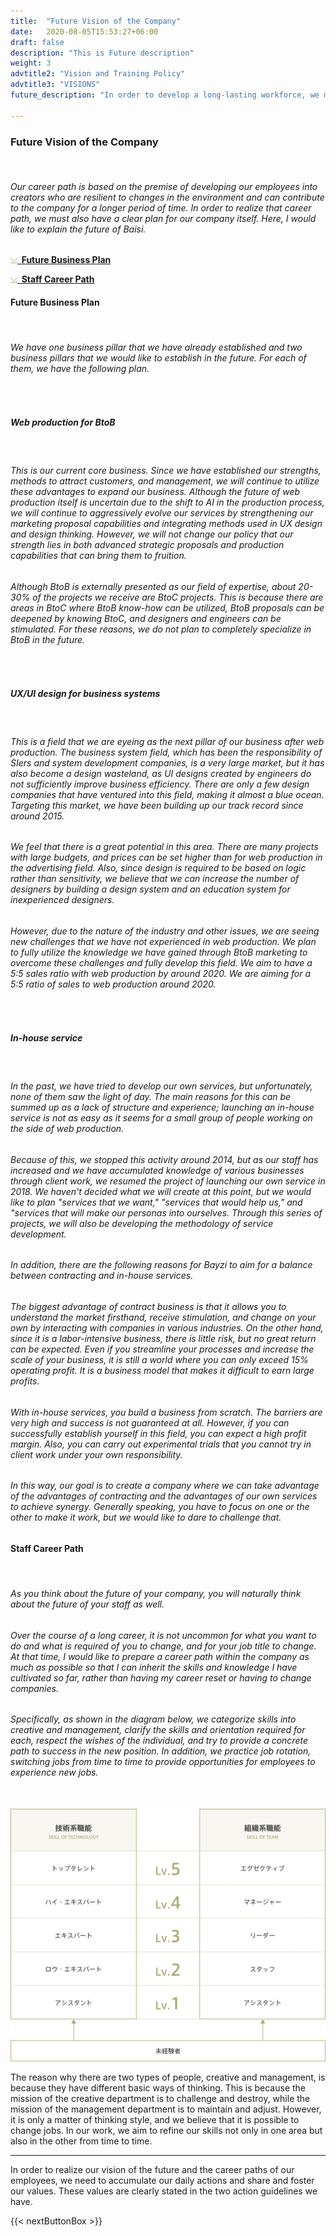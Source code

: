 ```yaml
---
title:  "Future Vision of the Company"
date:   2020-08-05T15:53:27+06:00
draft: false
description: "This is Future description"
weight: 3
advtitle2: "Vision and Training Policy"
advtitle3: "VISIONS"
future_description: "In order to develop a long-lasting workforce, we must also have a clear plan for our company itself. In this section, we will discuss the company's future vision."

---
```


### **Future Vision of the Company**
&nbsp;
###### Our career path is based on the premise of developing our employees into creators who are resilient to changes in the environment and can contribute to the company for a longer period of time. In order to realize that career path, we must also have a clear plan for our company itself. Here, I would like to explain the future of Baisi.

![Image Not available](../../ico_arw_page_anchor.gif)[**&nbsp; Future Business Plan**](#future-business-plan)

![Image Not Available](../../ico_arw_page_anchor.gif)[**&nbsp; Staff Career Path**](#staff-career-path)

#### **Future Business Plan**
&nbsp;
###### We have one business pillar that we have already established and two business pillars that we would like to establish in the future. For each of them, we have the following plan.
&nbsp;

##### **Web production for BtoB**
&nbsp;
###### This is our current core business. Since we have established our strengths, methods to attract customers, and management, we will continue to utilize these advantages to expand our business. Although the future of web production itself is uncertain due to the shift to AI in the production process, we will continue to aggressively evolve our services by strengthening our marketing proposal capabilities and integrating methods used in UX design and design thinking. However, we will not change our policy that our strength lies in both advanced strategic proposals and production capabilities that can bring them to fruition.
###### Although BtoB is externally presented as our field of expertise, about 20-30% of the projects we receive are BtoC projects. This is because there are areas in BtoC where BtoB know-how can be utilized, BtoB proposals can be deepened by knowing BtoC, and designers and engineers can be stimulated. For these reasons, we do not plan to completely specialize in BtoB in the future.
&nbsp;

##### **UX/UI design for business systems**
&nbsp;
###### This is a field that we are eyeing as the next pillar of our business after web production. The business system field, which has been the responsibility of SIers and system development companies, is a very large market, but it has also become a design wasteland, as UI designs created by engineers do not sufficiently improve business efficiency. There are only a few design companies that have ventured into this field, making it almost a blue ocean. Targeting this market, we have been building up our track record since around 2015.
###### We feel that there is a great potential in this area. There are many projects with large budgets, and prices can be set higher than for web production in the advertising field. Also, since design is required to be based on logic rather than sensitivity, we believe that we can increase the number of designers by building a design system and an education system for inexperienced designers.
###### However, due to the nature of the industry and other issues, we are seeing new challenges that we have not experienced in web production. We plan to fully utilize the knowledge we have gained through BtoB marketing to overcome these challenges and fully develop this field. We aim to have a 5:5 sales ratio with web production by around 2020. We are aiming for a 5:5 ratio of sales to web production around 2020.
&nbsp;

##### **In-house service**
&nbsp;
###### In the past, we have tried to develop our own services, but unfortunately, none of them saw the light of day. The main reasons for this can be summed up as a lack of structure and experience; launching an in-house service is not as easy as it seems for a small group of people working on the side of web production.
###### Because of this, we stopped this activity around 2014, but as our staff has increased and we have accumulated knowledge of various businesses through client work, we resumed the project of launching our own service in 2018. We haven't decided what we will create at this point, but we would like to plan "services that we want," "services that would help us," and "services that will make our personas into ourselves. Through this series of projects, we will also be developing the methodology of service development.
###### In addition, there are the following reasons for Bayzi to aim for a balance between contracting and in-house services.
###### The biggest advantage of contract business is that it allows you to understand the market firsthand, receive stimulation, and change on your own by interacting with companies in various industries. On the other hand, since it is a labor-intensive business, there is little risk, but no great return can be expected. Even if you streamline your processes and increase the scale of your business, it is still a world where you can only exceed 15% operating profit. It is a business model that makes it difficult to earn large profits.
###### With in-house services, you build a business from scratch. The barriers are very high and success is not guaranteed at all. However, if you can successfully establish yourself in this field, you can expect a high profit margin. Also, you can carry out experimental trials that you cannot try in client work under your own responsibility.
###### In this way, our goal is to create a company where we can take advantage of the advantages of contracting and the advantages of our own services to achieve synergy. Generally speaking, you have to focus on one or the other to make it work, but we would like to dare to challenge that.

#### **Staff Career Path**
&nbsp;
###### As you think about the future of your company, you will naturally think about the future of your staff as well.
###### Over the course of a long career, it is not uncommon for what you want to do and what is required of you to change, and for your job title to change. At that time, I would like to prepare a career path within the company as much as possible so that I can inherit the skills and knowledge I have cultivated so far, rather than having my career reset or having to change companies.
###### Specifically, as shown in the diagram below, we categorize skills into creative and management, clarify the skills and orientation required for each, respect the wishes of the individual, and try to provide a concrete path to success in the new position. In addition, we practice job rotation, switching jobs from time to time to provide opportunities for employees to experience new jobs.
&nbsp;
![Image Not Available](../img_future_02.svg)

The reason why there are two types of people, creative and management, is because they have different basic ways of thinking. This is because the mission of the creative department is to challenge and destroy, while the mission of the management department is to maintain and adjust. However, it is only a matter of thinking style, and we believe that it is possible to change jobs. In our work, we aim to refine our skills not only in one area but also in the other from time to time.
&nbsp;

---
In order to realize our vision of the future and the career paths of our employees, we need to accumulate our daily actions and share and foster our values. These values are clearly stated in the two action guidelines we have.

{{< nextButtonBox >}}
